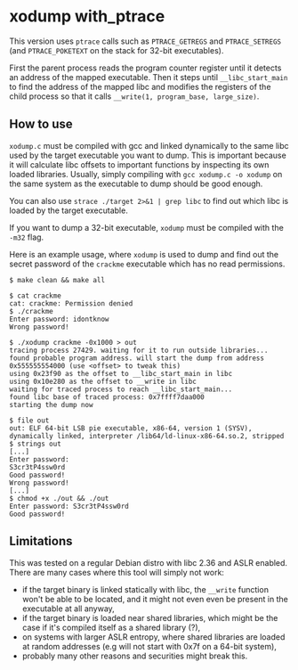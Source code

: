 # xodump with_ptrace

This version uses `ptrace` calls such as `PTRACE_GETREGS` and `PTRACE_SETREGS` (and `PTRACE_POKETEXT` on the stack for 32-bit executables).

First the parent process reads the program counter register until it detects an address of the mapped executable. Then it steps until `__libc_start_main` to find the address of the mapped libc and modifies the registers of the child process so that it calls `__write(1, program_base, large_size)`.

## How to use

`xodump.c` must be compiled with gcc and linked dynamically to the same libc used by the target executable you want to dump. This is important because it will calculate libc offsets to important functions by inspecting its own loaded libraries. Usually, simply compiling with `gcc xodump.c -o xodump` on the same system as the executable to dump should be good enough.

You can also use `strace ./target 2>&1 | grep libc` to find out which libc is loaded by the target executable.

If you want to dump a 32-bit executable, `xodump` must be compiled with the `-m32` flag.

Here is an example usage, where `xodump` is used to dump and find out the secret password of the `crackme` executable which has no read permissions.

```console
$ make clean && make all

$ cat crackme
cat: crackme: Permission denied
$ ./crackme 
Enter password: idontknow
Wrong password!

$ ./xodump crackme -0x1000 > out
tracing process 27429. waiting for it to run outside libraries...
found probable program address. will start the dump from address 0x555555554000 (use <offset> to tweak this)
using 0x23f90 as the offset to __libc_start_main in libc
using 0x10e280 as the offset to __write in libc
waiting for traced process to reach __libc_start_main...
found libc base of traced process: 0x7ffff7daa000
starting the dump now

$ file out
out: ELF 64-bit LSB pie executable, x86-64, version 1 (SYSV), dynamically linked, interpreter /lib64/ld-linux-x86-64.so.2, stripped
$ strings out
[...]
Enter password: 
S3cr3tP4ssw0rd
Good password!
Wrong password!
[...]
$ chmod +x ./out && ./out
Enter password: S3cr3tP4ssw0rd
Good password!
```

## Limitations

This was tested on a regular Debian distro with libc 2.36 and ASLR enabled. There are many cases where this tool will simply not work:

- if the target binary is linked statically with libc, the `__write` function won't be able to be located, and it might not even even be present in the executable at all anyway,
- if the target binary is loaded near shared libraries, which might be the case if it's compiled itself as a shared library (?),
- on systems with larger ASLR entropy, where shared libraries are loaded at random addresses (e.g will not start with 0x7f on a 64-bit system),
- probably many other reasons and securities might break this.
